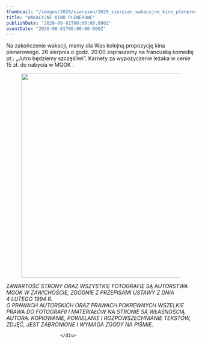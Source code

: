 ```yaml
---
thumbnail: "/images/2020/sierpien/2020_sierpien_wakacyjne_kino_plenerowe_2020_08_wakacyjne_kino_plenerowe_pl1.jpg"
title: "WAKACYJNE KINO PLENEROWE"
publishDate: "2020-08-01T00:00:00.000Z"
eventDate: "2020-08-01T00:00:00.000Z"
---
```


<div class="entry-content">
							
							
<p>Na zakończenie wakacji, mamy dla Was kolejną propozycję kina plenerowego. 26 sierpnia o godz. 20:00 zapraszamy na francuską komedię pt.: „Jutro będziemy szczęśliwi”. Karnety za wypożyczenie leżaka w cenie 15 zł. do nabycia w MGOK .</p>



<figure class="wp-block-image size-large"><img fetchpriority="high" decoding="async" width="800" height="544" src="/images/2020/sierpien/2020_sierpien_wakacyjne_kino_plenerowe_2020_08_wakacyjne_kino_plenerowe_pl1.jpg" alt="" class="wp-image-7617" srcset="/images/2020/sierpien/2020_sierpien_wakacyjne_kino_plenerowe_2020_08_wakacyjne_kino_plenerowe_pl1.jpg 800w, /images/2020/sierpien/pl1-300x204.jpg 300w, /images/2020/sierpien/pl1-768x522.jpg 768w" sizes="(max-width: 800px) 100vw, 800px"></figure>



<p>Z<em>AWARTOŚĆ STRONY ORAZ WSZYSTKIE FOTOGRAFIE SĄ AUTORSTWA MGOK W ZAWICHOŚCIE, ZGODNIE Z PRZEPISAMI USTAWY Z DNIA&nbsp;</em><br><em>4 LUTEGO 1994 R.<br>O PRAWACH AUTORSKICH ORAZ PRAWACH POKREWNYCH WSZELKIE PRAWA DO FOTOGRAFII I MATERIAŁÓW NA STRONIE SĄ WŁASNOŚCIĄ AUTORA. KOPIOWANIE, POWIELANIE I ROZPOWSZECHNIANIE TEKSTÓW, ZDJĘĆ, JEST ZABRONIONE I WYMAGA ZGODY NA PIŚMIE</em>.</p>
						
						</div>
